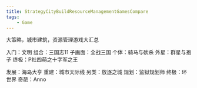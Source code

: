 ```yaml
---
title: StrategyCityBuildResourceManagementGamesCompare
tags:
    - Game
---
```


大策略，城市建筑，资源管理游戏大汇总

入门：文明
组合：三国志11
子画面：全战三国
个体：骑马与砍杀
外星：群星与孢子
终极：P社四萌之十字军之王

发展：海岛大亨
重建：城市天际线
另类：放逐之城
规划：监狱规划师
终极：环世界
奇葩：Anno
